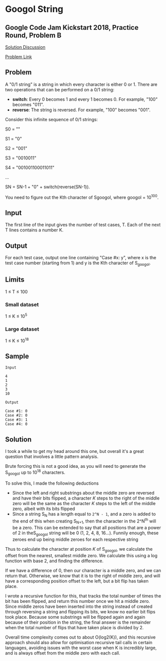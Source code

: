 # Googol String

## Google Code Jam Kickstart 2018, Practice Round, Problem B

[Solution Discussion](#solution)

[Problem Link](https://code.google.com/codejam/contest/4374486/dashboard#s=p1)

## Problem

A "0/1 string" is a string in which every character is either 0 or 1. There are two operations that can be performed on a 0/1 string:

* **switch**: Every 0 becomes 1 and every 1 becomes 0. For example, "100" becomes "011".
* **reverse**: The string is reversed. For example, "100" becomes "001".

Consider this infinite sequence of 0/1 strings:

S0 = ""

S1 = "0"

S2 = "001"

S3 = "0010011"

S4 = "001001100011011"

...

SN = SN-1 + "0" + switch(reverse(SN-1)).

You need to figure out the Kth character of Sgoogol, where googol = 10<sup>100</sup>.

## Input

The first line of the input gives the number of test cases, T. Each of the next T lines contains a number K.

## Output

For each test case, output one line containing "Case #x: y", where x is the test case number (starting from 1) and y is the Kth character of S<sub>googol</sub>.

## Limits

1 ≤ T ≤ 100

### Small dataset

1 ≤ K ≤ 10<sup>5</sup>

### Large dataset

1 ≤ K ≤ 10<sup>18</sup>

## Sample

```
Input

4
1
2
3
10

Output

Case #1: 0
Case #2: 0
Case #3: 1
Case #4: 0
```

## Solution

I took a while to get my head around this one, but overall it's a great question that involves a little pattern analysis.

Brute forcing this is not a good idea, as you will need to generate the S<sub>googol</sub> up to 10<sup>18</sup> characters.

To solve this, I made the following deductions

* Since the left and right substrings about the middle zero are reversed and have their bits flipped, a character _K_ steps to the right of the middle zero will be the same as the character _K_ steps to the left of the middle zero, albeit with its bits flipped
* Since a string S<sub>N</sub> has a length equal to `2^N - 1`, and a zero is added to the end of this when creating S<sub>N+1</sub>, then the character in the 2^N<sup>th</sup> will be a zero. This can be extended to say that all positions that are a power of 2 in theS<sub>googol</sub> string will be 0 (1, 2, 4, 8, 16...). Funnily enough, these zeroes end up being middle zeroes for each respective string

Thus to calculate the character at position _K_ of S<sub>googol</sub>, we calculate the offset from the nearest, smallest middle zero. We calculate this using a log function with base 2, and finding the difference.

If we have a difference of 0, then our character is a middle zero, and we can return that. Otherwise, we know that it is to the right of middle zero, and will have a corresponding position offset to the left, but a bit flip has taken place.

I wrote a recursive function for this, that tracks the total number of times the bit has been flipped, and return this number once we hit a middle zero. Since middle zeros have been inserted into the string instead of created through reversing a string and flipping its bits, we know no earlier bit flips took place. Because some substrings will be flipped again and again because of their position in the string, the final answer is the remainder when the total number of flips that have taken place is divided by 2.

Overall time complexity comes out to about O(log2(K)), and this recursive approach should also allow for optimisation recursive tail calls in certain languages, avoiding issues with the worst case when K is incredibly large, and is always offset from the middle zero with each call.
